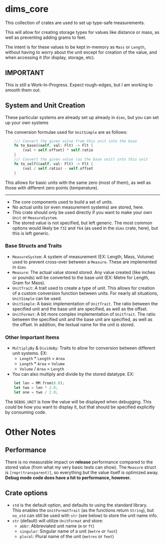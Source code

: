 # dims_core

This collection of crates are used to set up type-safe measurements.

This will allow for creating storage types for values like distance or mass, as well as preventing adding grams to feet.

The intent is for these values to be kept in-memory as `Mass` or `Length`, without having to worry about the unit except for creation of the value, and when accessing it (for display, storage, etc).

## IMPORTANT

This is still a Work-In-Progress. Expect rough-edges, but I am working to smooth them out.

## System and Unit Creation

These particular systems are already set up already in `dims`, but you can set up your own systems

The conversion formulae used for `UnitSimple` are as follows:

```rust
    /// Convert the given value from this unit into the base
    fn to_base(&self, val: Flt) -> Flt {
        (val + self.offset) * self.ratio
    }
    /// Convert the given value (as the base unit) into this unit
    fn to_self(&self, val: Flt) -> Flt {
        (val / self.ratio) - self.offset
    }
```

This allows for basic units with the same zero (most of them), as well as those with different zero points (temperature).

---

- The core components used to build a set of units.
- No actual units (or even measurement systems) are stored, here.
- This crate should only be used directly if you want to make your own `Unit` or `MeasureSystem`.
- The stored value is not specified, but left generic. The most common options would likely be `f32` and `f64` (as used in the `dims` crate, here), but this is left generic.

### Base Structs and Traits

- `MeasureSystem`: A system of measurement (EX: Length, Mass, Volume) used to prevent cross-over between a `Measure`. These are implemented in `dims`
- `Measure`: The actual value stored stored. Any value created (like inches or pounds) will be converted to the base unit (EX: Metre for Length, Gram for Mass).
- `UnitTrait`: A trait used to create a type of unit. This allows for creation of a custom conversion function between units. For nearly all situations, `UnitSimple` can be used.
- `UnitSimple`: A basic implementation of `UnitTrait`. The ratio between the specified unit and the base unit are specified, as well as the offset.
- `UnitFormat`: A bit more complex implementation of `UnitTrait`. The ratio between the specified unit and the base unit are specified, as well as the offset. In addition, the textual name for the unit is stored.

### Other Important Items

- `MultiplyBy` & `DivideBy`: Traits to allow for conversion between different unit systems. EX:
  - `Length` \* `Length` = `Area`
  - `Length` \* `Area` = `Volume`
  - `Volume` / `Area` = `Length`
- You can also multiply and divide by the stored datatype. EX:

```rust
    let len = MM.from(8.0);
    let two = len * 2.0;
    let one = two / 2.0;
```

The `DEBUG_UNIT` is how the value will be displayed when debugging. This _could_ be how you want to display it, but that should be specified explicitly by consuming code.

# Other Notes

## Performance

There is no measurable impact on **release** performance compared to the stored value (from what my very basic tests can show). The `Measure` struct is `[repr(transparent)]`, so everything but the value itself is optimized away. **Debug mode code does have a hit to performance, however.**

## Crate options

- `std` is the default option, and defaults to using the standard library.\
  This enables the `UnitFormatTrait` (as the functions return `String`), but `no_std` can still be used with `str` (see below) to store the unit name info.
- `str` (default) will utilize `UnitFormat` and store:
  - `abbr`: Abbreviated unit name (`m` or `ft`)
  - `singular`: Singular name of a unit (`metre` or `foot`)
  - `plural`: Plural name of the unit (`metres` or `feet`)
